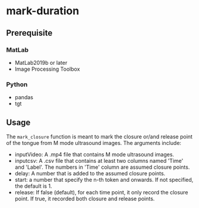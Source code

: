 # mark-duration
## Prerequisite
### MatLab
+ MatLab2019b or later
+ Image Processing Toolbox
### Python
+ pandas
+ tgt
## Usage
The `mark_closure` function is meant to mark the closure or/and release point of the tongue from M mode ultrasound images. The arguments include:
+ inputVideo: A .mp4 file that contains M mode ultrasound images.
+ inputcsv: A .csv file that contains at least two columns named 'Time' and 'Label'. The numbers in 'Time' column are assumed closure points.
+ delay: A number that is added to the assumed closure points.
+ start: a number that specify the n-th token and onwards. If not specified, the default is 1.
+ release: If false (default), for each time point, it only record the closure point. If true, it recorded both closure and release points.
